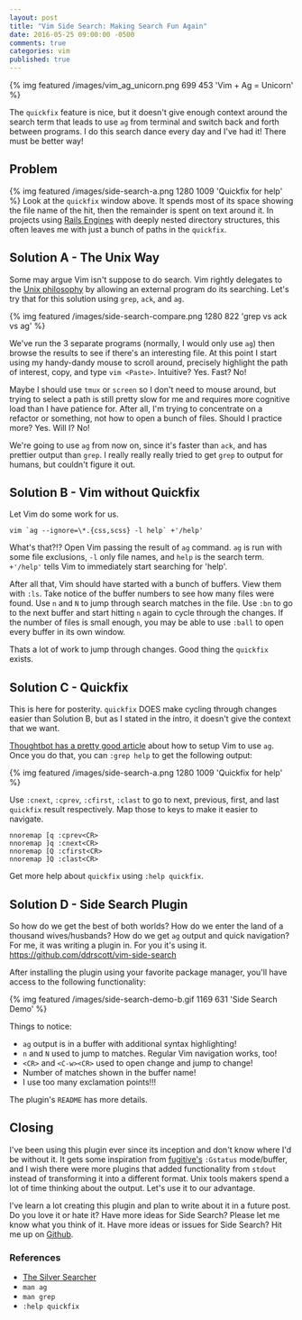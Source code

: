 ```yaml
---
layout: post
title: "Vim Side Search: Making Search Fun Again"
date: 2016-05-25 09:00:00 -0500
comments: true
categories: vim
published: true
---
```


{% img featured /images/vim_ag_unicorn.png 699 453 'Vim + Ag = Unicorn' %}

The `quickfix` feature is nice, but it doesn't give enough context around the
search term that leads to use `ag` from terminal and switch back and forth
between programs. I do this search dance every day and I've had it! There must
be better way!

<!-- more -->

## Problem
{% img featured /images/side-search-a.png 1280 1009 'Quickfix for help' %}
Look at the `quickfix` window above. It spends most of its space showing the file name
of the hit, then the remainder is spent on text around it. In projects using 
[Rails Engines](http://guides.rubyonrails.org/engines.html) with deeply nested
directory structures, this often leaves me with just a bunch of paths in the `quickfix`.


## Solution A - The Unix Way

Some may argue Vim isn't suppose to do search. Vim rightly delegates to the
[Unix philosophy](http://www.catb.org/esr/writings/taoup/html/ch01s06.html) by
allowing an external program do its searching. Let's try that for this
solution using `grep`, `ack`, and `ag`.

{% img featured /images/side-search-compare.png 1280 822 'grep vs ack vs ag' %}

We've run the 3 separate programs (normally, I would only use `ag`) then
browse the results to see if there's an interesting file. At this point I start
using my handy-dandy mouse to scroll around, precisely highlight the path of
interest, copy, and type `vim <Paste>`. Intuitive? Yes. Fast? No!

Maybe I should use `tmux` or `screen` so I don't need to mouse around, but
trying to select a path is still pretty slow for me and requires more cognitive
load than I have patience for. After all, I'm trying to concentrate on a
refactor or something, not how to open a bunch of files. Should I practice more?
Yes. Will I? No!

We're going to use `ag` from now on, since it's faster than `ack`, and has
prettier output than `grep`. I really really really tried to get `grep` to
output for humans, but couldn't figure it out.


## Solution B - Vim without Quickfix

Let Vim do some work for us.

```
vim `ag --ignore=\*.{css,scss} -l help` +'/help'
```

What's that?!? Open Vim passing the result of `ag` command. `ag` is run with
some file exclusions, `-l` only file names, and `help` is the search term.
`+'/help'` tells Vim to immediately start searching for 'help'.

After all that, Vim should have started with a bunch of buffers. View them with
`:ls`. Take notice of the buffer numbers to see how many files were found. Use
`n` and `N` to jump through search matches in the file. Use `:bn` to go to the
next buffer and start hitting `n` again to cycle through the changes. If the
number of files is small enough, you may be able to use `:ball` to open every
buffer in its own window.

Thats a lot of work to jump through changes. Good thing the `quickfix` exists.

## Solution C - Quickfix

This is here for posterity. `quickfix` DOES make cycling through changes easier
than Solution B, but as I stated in the intro, it doesn't give the context that
we want.

[Thoughtbot has a pretty good article](https://robots.thoughtbot.com/faster-grepping-in-vim)
about how to setup Vim to use `ag`. Once you do that, you can `:grep help` to
get the following output:

{% img featured /images/side-search-a.png 1280 1009 'Quickfix for help' %}

Use `:cnext`, `:cprev`, `:cfirst`, `:clast` to go to next, previous, first, and
last `quickfix` result respectively. Map those to keys to make it easier to
navigate.

```
nnoremap [q :cprev<CR>
nnoremap ]q :cnext<CR>
nnoremap [Q :cfirst<CR>
nnoremap ]Q :clast<CR>
```

Get more help about `quickfix` using `:help quickfix`.

## Solution D - Side Search Plugin

So how do we get the best of both worlds? How do we enter the land of a thousand
wives/husbands? How do we get `ag` output and quick navigation? For me, it
was writing a plugin in. For you it's using it. https://github.com/ddrscott/vim-side-search

After installing the plugin using your favorite package manager, you'll have
access to the following functionality:

{% img featured /images/side-search-demo-b.gif 1169 631 'Side Search Demo' %}

Things to notice:

  - `ag` output is in a buffer with additional syntax highlighting!
  - `n` and `N` used to jump to matches. Regular Vim navigation works, too!
  - `<CR>` and `<C-w><CR>` used to open change and jump to change!
  - Number of matches shown in the buffer name!
  - I use too many exclamation points!!!

The plugin's `README` has more details.

## Closing

I've been using this plugin ever since its inception and don't know where I'd
be without it. It gets some inspiration from [fugitive's](https://github.com/tpope/vim-fugitive)
`:Gstatus` mode/buffer, and I wish there were more plugins that added
functionality from `stdout` instead of transforming it into a different format. Unix
tools makers spend a lot of time thinking about the output. Let's use it to our
advantage.

I've learn a lot creating this plugin and plan to write about it in a future post.
Do you love it or hate it? Have more ideas for Side Search? Please let me know what you
think of it. Have more ideas or issues for Side Search? Hit me up on [Github](https://github.com/ddrscott/vim-side-search).

### References

  - [The Silver Searcher](https://github.com/ggreer/the_silver_searcher)
  - `man ag`
  - `man grep`
  - `:help quickfix`

